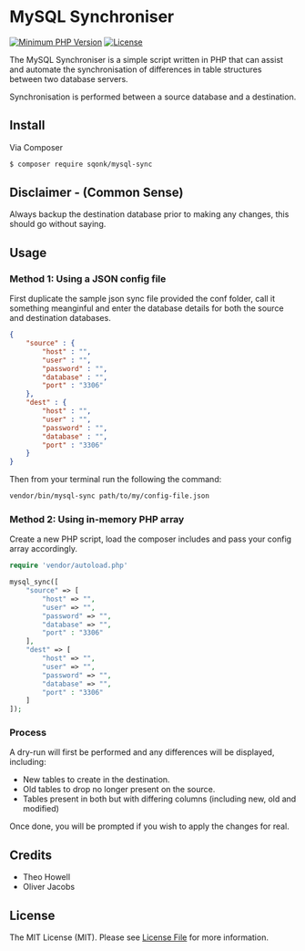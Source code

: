 # MySQL Synchroniser

[![Minimum PHP Version](https://img.shields.io/badge/php-%3E%3D%207.3-8892BF.svg)](https://php.net/)
[![License](https://sqonk.com/opensource/license.svg)](license.txt)

The MySQL Synchroniser is a simple script written in PHP that can assist and automate the synchronisation of differences in table structures between two database servers.

Synchronisation is performed between a source database and a destination.


## Install

Via Composer

``` bash
$ composer require sqonk/mysql-sync
```

## Disclaimer - (Common Sense)

Always backup the destination database prior to making any changes, this should go without saying.

## Usage

### Method 1: Using a JSON config file

First duplicate the sample json sync file provided the conf folder, call it something meanginful and enter the database details for both the source and destination databases.

``` json
{
	"source" : {
		"host" : "",
		"user" : "",
		"password" : "",
		"database" : "",
		"port" : "3306"
	},
	"dest" : {
		"host" : "",
		"user" : "",
		"password" : "",
		"database" : "",
		"port" : "3306"
	}
}
```

Then from your terminal run the following the command:

``` bash
vendor/bin/mysql-sync path/to/my/config-file.json
```

### Method 2: Using in-memory PHP array

Create a new PHP script, load the composer includes and pass your config array accordingly.

``` php
require 'vendor/autoload.php'

mysql_sync([
	"source" => [
		"host" => "",
		"user" => "",
		"password" => "",
		"database" => "",
		"port" : "3306"
	],
	"dest" => [
		"host" => "",
		"user" => "",
		"password" => "",
		"database" => "",
		"port" : "3306"
	]
]);
```

### Process

A dry-run will first be performed and any differences will be displayed, including:

* New tables to create in the destination.
* Old tables to drop no longer present on the source.
* Tables present in both but with differing columns (including new, old and modified)

Once done, you will be prompted if you wish to apply the changes for real.

## Credits

* Theo Howell
* Oliver Jacobs

## License

The MIT License (MIT). Please see [License File](license.txt) for more information.


